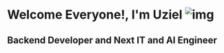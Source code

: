 # Welcome Everyone!, I'm Uziel ![img](https://monophy.com/media/LR0i1KkQGtgXpxFxxy/monophy.gif)
<h2>Backend Developer and Next IT and AI Engineer</h2>

